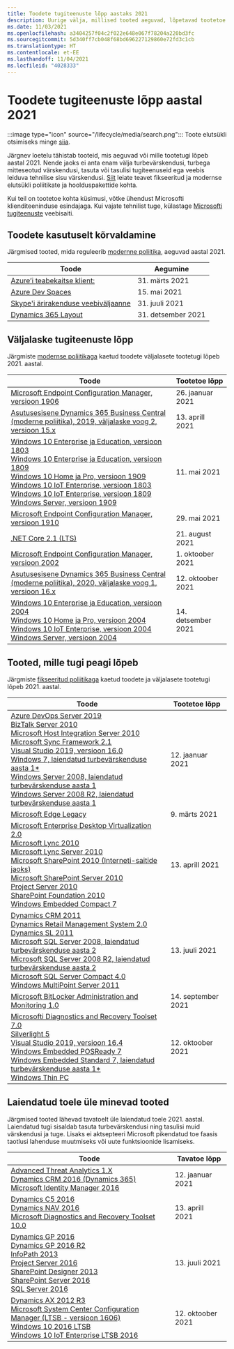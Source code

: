 ```yaml
---
title: Toodete tugiteenuste lõpp aastaks 2021
description: Uurige välja, millised tooted aeguvad, lõpetavad tootetoe või lähevad üle tavatoelt laiendatud toele aastal 2021.
ms.date: 11/03/2021
ms.openlocfilehash: a3404257f04c2f022e648e067f78204a220bd3fc
ms.sourcegitcommit: 5d340ff7cb048f68bd696227129860e72fd3c1cb
ms.translationtype: HT
ms.contentlocale: et-EE
ms.lasthandoff: 11/04/2021
ms.locfileid: "4028333"
---
```

# <a name="products-ending-support-in-2021"></a>Toodete tugiteenuste lõpp aastal 2021

:::image type="icon" source="/lifecycle/media/search.png":::
Toote elutsükli otsimiseks minge [siia](/lifecycle/products/).

Järgnev loetelu tähistab tooteid, mis aeguvad või mille tootetugi lõpeb aastal 2021. Nende jaoks ei anta enam välja turbevärskendusi, turbega mitteseotud värskendusi, tasuta või tasulisi tugiteenuseid ega veebis leiduva tehnilise sisu värskendusi. [Siit](/lifecycle/overview/product-end-of-support-overview) leiate teavet fikseeritud ja modernse elutsükli poliitikate ja hoolduspakettide kohta.

Kui teil on tootetoe kohta küsimusi, võtke ühendust Microsofti klienditeeninduse esindajaga. Kui vajate tehnilist tuge, külastage [Microsofti tugiteenuste](https://support.microsoft.com/contactus/?ws=support) veebisaiti.

## <a name="product-retirements"></a>Toodete kasutuselt kõrvaldamine

Järgmised tooted, mida reguleerib [modernne poliitika](/lifecycle/policies/modern), aeguvad aastal 2021.

| Toode | Aegumine |
| --- | --- |
| [Azure’i teabekaitse klient:](/lifecycle/products/azure-information-protection-client?branch=live)<br> | 31. märts 2021 |
| [Azure Dev Spaces](/lifecycle/products/azure-dev-spaces?branch=live)<br> | 15. mai 2021 |
| [Skype'i ärirakenduse veebiväljaanne](/lifecycle/products/skype-for-business-online?branch=live)<br> | 31. juuli 2021 |
| [Dynamics 365 Layout](/lifecycle/products/dynamics-365-layout?branch=live)<br> | 31. detsember 2021 |


## <a name="release-end-of-servicing"></a>Väljalaske tugiteenuste lõpp

Järgmiste [modernse poliitikaga](/lifecycle/policies/modern) kaetud toodete väljalasete tootetugi lõpeb 2021. aastal.

| Toode | Tootetoe lõpp |
| --- | --- |
| [Microsoft Endpoint Configuration Manager, versioon 1906](/lifecycle/products/microsoft-endpoint-configuration-manager?branch=live)<br> | 26. jaanuar 2021 |
| [Asutusesisene Dynamics 365 Business Central (moderne poliitika), 2019, väljalaske voog 2, versioon 15.x](/lifecycle/products/dynamics-365-business-central-onpremises-modern-policy?branch=live)<br> | 13. aprill 2021 |
| [Windows 10 Enterprise ja Education, versioon 1803](/lifecycle/products/windows-10-enterprise-and-education?branch=live)<br>[Windows 10 Enterprise ja Education, versioon 1809](/lifecycle/products/windows-10-enterprise-and-education?branch=live)<br>[Windows 10 Home ja Pro, versioon 1909](/lifecycle/products/windows-10-home-and-pro?branch=live)<br>[Windows 10 IoT Enterprise, versioon 1803](/lifecycle/products/windows-10-iot-enterprise?branch=live)<br>[Windows 10 IoT Enterprise, versioon 1809](/lifecycle/products/windows-10-iot-enterprise?branch=live)<br>[Windows Server, versioon 1909](/lifecycle/products/windows-server?branch=live)<br> | 11. mai 2021 |
| [Microsoft Endpoint Configuration Manager, versioon 1910](/lifecycle/products/microsoft-endpoint-configuration-manager?branch=live)<br> | 29. mai 2021 |
| [.NET Core 2.1 (LTS)](/lifecycle/products/microsoft-net-and-net-core?branch=live)<br> | 21. august 2021 |
| [Microsoft Endpoint Configuration Manager, versioon 2002](/lifecycle/products/microsoft-endpoint-configuration-manager?branch=live)<br> | 1. oktoober 2021 |
| [Asutusesisene Dynamics 365 Business Central (moderne poliitika), 2020, väljalaske voog 1, versioon 16.x](/lifecycle/products/dynamics-365-business-central-onpremises-modern-policy?branch=live)<br> | 12. oktoober 2021 |
| [Windows 10 Enterprise ja Education, versioon 2004](/lifecycle/products/windows-10-enterprise-and-education?branch=live)<br>[Windows 10 Home ja Pro, versioon 2004](/lifecycle/products/windows-10-home-and-pro?branch=live)<br>[Windows 10 IoT Enterprise, versioon 2004](/lifecycle/products/windows-10-iot-enterprise?branch=live)<br>[Windows Server, versioon 2004](/lifecycle/products/windows-server?branch=live)<br> | 14. detsember 2021 |


## <a name="products-reaching-end-of-support"></a>Tooted, mille tugi peagi lõpeb

Järgmiste [fikseeritud poliitikaga](/lifecycle/policies/fixed) kaetud toodete ja väljalasete tootetugi lõpeb 2021. aastal.

| Toode | Tootetoe lõpp |
| --- | --- |
| [Azure DevOps Server 2019](/lifecycle/products/azure-devops-server-2019?branch=live)<br>[BizTalk Server 2010](/lifecycle/products/biztalk-server-2010?branch=live)<br>[Microsoft Host Integration Server 2010](/lifecycle/products/microsoft-host-integration-server-2010?branch=live)<br>[Microsoft Sync Framework 2.1](/lifecycle/products/microsoft-sync-framework-21?branch=live)<br>[Visual Studio 2019, versioon 16.0](/lifecycle/products/visual-studio-2019?branch=live)<br>[Windows 7, laiendatud turbevärskenduse aasta 1*](/lifecycle/products/windows-7?branch=live)<br>[Windows Server 2008, laiendatud turbevärskenduse aasta 1](/lifecycle/products/windows-server-2008?branch=live)<br>[Windows Server 2008 R2, laiendatud turbevärskenduse aasta 1](/lifecycle/products/windows-server-2008-r2?branch=live)<br> | 12. jaanuar 2021 |
| [Microsoft Edge Legacy](/lifecycle/products/microsoft-edge-legacy?branch=live)<br> | 9. märts 2021 |
| [Microsoft Enterprise Desktop Virtualization 2.0](/lifecycle/products/microsoft-enterprise-desktop-virtualization-20?branch=live)<br>[Microsoft Lync 2010](/lifecycle/products/microsoft-lync-2010?branch=live)<br>[Microsoft Lync Server 2010](/lifecycle/products/microsoft-lync-server-2010?branch=live)<br>[Microsoft SharePoint 2010 (Interneti-saitide jaoks)](/lifecycle/products/microsoft-sharepoint-2010?branch=live)<br>[Microsoft SharePoint Server 2010](/lifecycle/products/microsoft-sharepoint-server-2010?branch=live)<br>[Project Server 2010](/lifecycle/products/project-server-2010?branch=live)<br>[SharePoint Foundation 2010](/lifecycle/products/sharepoint-foundation-2010?branch=live)<br>[Windows Embedded Compact 7](/lifecycle/products/windows-embedded-compact-7?branch=live)<br> | 13. aprill 2021 |
| [Dynamics CRM 2011](/lifecycle/products/dynamics-crm-2011?branch=live)<br>[Dynamics Retail Management System 2.0](/lifecycle/products/dynamics-retail-management-system-20?branch=live)<br>[Dynamics SL 2011](/lifecycle/products/dynamics-sl-2011?branch=live)<br>[Microsoft SQL Server 2008, laiendatud turbevärskenduse aasta 2](/lifecycle/products/microsoft-sql-server-2008?branch=live)<br>[Microsoft SQL Server 2008 R2, laiendatud turbevärskenduse aasta 2](/lifecycle/products/microsoft-sql-server-2008-r2?branch=live)<br>[Microsoft SQL Server Compact 4.0](/lifecycle/products/microsoft-sql-server-compact-40?branch=live)<br>[Windows MultiPoint Server 2011](/lifecycle/products/windows-multipoint-server-2011?branch=live)<br> | 13. juuli 2021 |
| [Microsoft BitLocker Administration and Monitoring 1.0](/lifecycle/products/microsoft-bitlocker-administration-and-monitoring-10?branch=live)<br> | 14. september 2021 |
| [Microsofti Diagnostics and Recovery Toolset 7.0](/lifecycle/products/microsoft-diagnostics-and-recovery-toolset-70?branch=live)<br>[Silverlight 5](/lifecycle/products/silverlight-5?branch=live)<br>[Visual Studio 2019, versioon 16.4](/lifecycle/products/visual-studio-2019?branch=live)<br>[Windows Embedded POSReady 7](/lifecycle/products/windows-embedded-posready-7?branch=live)<br>[Windows Embedded Standard 7, laiendatud turbevärskenduse aasta 1*](/lifecycle/products/windows-embedded-standard-7?branch=live)<br>[Windows Thin PC](/lifecycle/products/windows-thin-pc?branch=live)<br> | 12. oktoober 2021 |


## <a name="products-moving-to-extended-support"></a>Laiendatud toele üle minevad tooted

Järgmised tooted lähevad tavatoelt üle laiendatud toele 2021. aastal. Laiendatud tugi sisaldab tasuta turbevärskendusi ning tasulisi muid värskendusi ja tuge. Lisaks ei aktsepteeri Microsoft pikendatud toe faasis taotlusi lahenduse muutmiseks või uute funktsioonide lisamiseks.

| Toode | Tavatoe lõpp |
| --- | --- |
| [Advanced Threat Analytics 1.X](/lifecycle/products/advanced-threat-analytics-1x?branch=live)<br>[Dynamics CRM 2016 (Dynamics 365)](/lifecycle/products/dynamics-crm-2016-dynamics-365?branch=live)<br>[Microsoft Identity Manager 2016](/lifecycle/products/microsoft-identity-manager-2016?branch=live)<br> | 12. jaanuar 2021 |
| [Dynamics C5 2016](/lifecycle/products/dynamics-c5-2016?branch=live)<br>[Dynamics NAV 2016](/lifecycle/products/dynamics-nav-2016?branch=live)<br>[Microsoft Diagnostics and Recovery Toolset 10.0](/lifecycle/products/microsoft-diagnostics-and-recovery-toolset-100?branch=live)<br> | 13. aprill 2021 |
| [Dynamics GP 2016](/lifecycle/products/dynamics-gp-2016?branch=live)<br>[Dynamics GP 2016 R2](/lifecycle/products/dynamics-gp-2016-r2?branch=live)<br>[InfoPath 2013](/lifecycle/products/infopath-2013?branch=live)<br>[Project Server 2016](/lifecycle/products/project-server-2016?branch=live)<br>[SharePoint Designer 2013](/lifecycle/products/sharepoint-designer-2013?branch=live)<br>[SharePoint Server 2016](/lifecycle/products/sharepoint-server-2016?branch=live)<br>[SQL Server 2016](/lifecycle/products/sql-server-2016?branch=live)<br> | 13. juuli 2021 |
| [Dynamics AX 2012 R3](/lifecycle/products/dynamics-ax-2012-r3?branch=live)<br>[Microsoft System Center Configuration Manager (LTSB - versioon 1606)](/lifecycle/products/microsoft-system-center-configuration-manager-ltsb-version-1606?branch=live)<br>[Windows 10 2016 LTSB](/lifecycle/products/windows-10-2016-ltsb?branch=live)<br>[Windows 10 IoT Enterprise LTSB 2016](/lifecycle/products/windows-10-iot-enterprise-ltsb-2016?branch=live)<br> | 12. oktoober 2021 |
